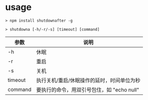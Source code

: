 # usage
```
> npm install shutdownafter -g
```
```
> shutdowna [-h/-r/-s] [timeout] [command]
```
参数|说明  
----|---- 
-h | 休眠    
-r | 重启    
-s | 关机
timeout | 执行关机/重启/休眠操作的延时，时间单位为秒
command | 要执行的命令，用双引号包住，如 "echo null"